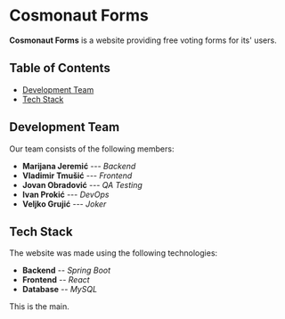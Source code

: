 # Cosmonaut Forms

__Cosmonaut Forms__ is a website providing free voting forms for its' users.

## Table of Contents
-   [Development Team](<#development-team>)
-   [Tech Stack](<#tech-stack>)

## Development Team

Our team consists of the following members:
+   __Marijana Jeremić__ ---    _Backend_
+   __Vladimir Tmušić__  ---    _Frontend_
+   __Jovan Obradović__  ---    _QA Testing_
+   __Ivan Prokić__      ---    _DevOps_
+   __Veljko Grujić__    ---    _Joker_

## Tech Stack

The website was made using the following technologies:
-   __Backend__     -- _Spring Boot_
-   __Frontend__    -- _React_ 
-   __Database__    -- _MySQL_





This is the main.


